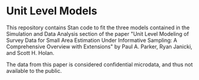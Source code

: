 # Unit Level Models

This repository contains Stan code to fit the three models contained in the Simulation and Data Analysis section of the paper "Unit Level Modeling of Survey Data for Small Area Estimation Under Informative Sampling:  A Comprehensive Overview with Extensions" by Paul A. Parker, Ryan Janicki, and Scott H. Holan.

The data from this paper is considered confidential microdata, and thus not available to the public.
